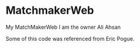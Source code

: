 # MatchmakerWeb

My MatchMakerWeb I am the owner Ali Ahsan

Some of this code was referenced from Eric Pogue.